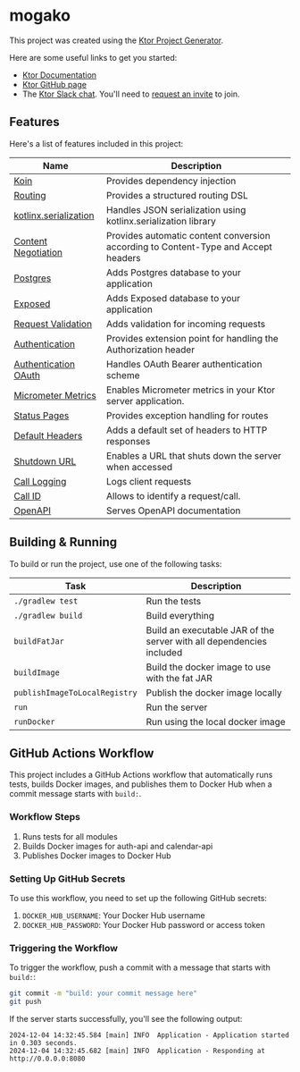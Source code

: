 # mogako

This project was created using the [Ktor Project Generator](https://start.ktor.io).

Here are some useful links to get you started:

- [Ktor Documentation](https://ktor.io/docs/home.html)
- [Ktor GitHub page](https://github.com/ktorio/ktor)
- The [Ktor Slack chat](https://app.slack.com/client/T09229ZC6/C0A974TJ9). You'll need to [request an invite](https://surveys.jetbrains.com/s3/kotlin-slack-sign-up) to join.

## Features

Here's a list of features included in this project:

| Name                                                                   | Description                                                                        |
| ------------------------------------------------------------------------|------------------------------------------------------------------------------------ |
| [Koin](https://start.ktor.io/p/koin)                                   | Provides dependency injection                                                      |
| [Routing](https://start.ktor.io/p/routing)                             | Provides a structured routing DSL                                                  |
| [kotlinx.serialization](https://start.ktor.io/p/kotlinx-serialization) | Handles JSON serialization using kotlinx.serialization library                     |
| [Content Negotiation](https://start.ktor.io/p/content-negotiation)     | Provides automatic content conversion according to Content-Type and Accept headers |
| [Postgres](https://start.ktor.io/p/postgres)                           | Adds Postgres database to your application                                         |
| [Exposed](https://start.ktor.io/p/exposed)                             | Adds Exposed database to your application                                          |
| [Request Validation](https://start.ktor.io/p/request-validation)       | Adds validation for incoming requests                                              |
| [Authentication](https://start.ktor.io/p/auth)                         | Provides extension point for handling the Authorization header                     |
| [Authentication OAuth](https://start.ktor.io/p/auth-oauth)             | Handles OAuth Bearer authentication scheme                                         |
| [Micrometer Metrics](https://start.ktor.io/p/metrics-micrometer)       | Enables Micrometer metrics in your Ktor server application.                        |
| [Status Pages](https://start.ktor.io/p/status-pages)                   | Provides exception handling for routes                                             |
| [Default Headers](https://start.ktor.io/p/default-headers)             | Adds a default set of headers to HTTP responses                                    |
| [Shutdown URL](https://start.ktor.io/p/shutdown-url)                   | Enables a URL that shuts down the server when accessed                             |
| [Call Logging](https://start.ktor.io/p/call-logging)                   | Logs client requests                                                               |
| [Call ID](https://start.ktor.io/p/callid)                              | Allows to identify a request/call.                                                 |
| [OpenAPI](https://start.ktor.io/p/openapi)                             | Serves OpenAPI documentation                                                       |

## Building & Running

To build or run the project, use one of the following tasks:

| Task                          | Description                                                          |
| -------------------------------|---------------------------------------------------------------------- |
| `./gradlew test`              | Run the tests                                                        |
| `./gradlew build`             | Build everything                                                     |
| `buildFatJar`                 | Build an executable JAR of the server with all dependencies included |
| `buildImage`                  | Build the docker image to use with the fat JAR                       |
| `publishImageToLocalRegistry` | Publish the docker image locally                                     |
| `run`                         | Run the server                                                       |
| `runDocker`                   | Run using the local docker image                                     |

## GitHub Actions Workflow

This project includes a GitHub Actions workflow that automatically runs tests, builds Docker images, and publishes them to Docker Hub when a commit message starts with `build:`.

### Workflow Steps

1. Runs tests for all modules
2. Builds Docker images for auth-api and calendar-api
3. Publishes Docker images to Docker Hub

### Setting Up GitHub Secrets

To use this workflow, you need to set up the following GitHub secrets:

1. `DOCKER_HUB_USERNAME`: Your Docker Hub username
2. `DOCKER_HUB_PASSWORD`: Your Docker Hub password or access token

### Triggering the Workflow

To trigger the workflow, push a commit with a message that starts with `build:`:

```bash
git commit -m "build: your commit message here"
git push
```

If the server starts successfully, you'll see the following output:

```
2024-12-04 14:32:45.584 [main] INFO  Application - Application started in 0.303 seconds.
2024-12-04 14:32:45.682 [main] INFO  Application - Responding at http://0.0.0.0:8080
```
